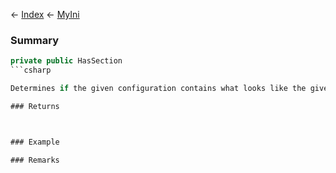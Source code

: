 ← [Index](Api-Index) ← [MyIni](VRage.Game.ModAPI.Ingame.Utilities.MyIni)

### Summary

```csharp
private public HasSection
```csharp

Determines if the given configuration contains what looks like the given section. It does not verify that the content is actually in a valid format, just if there's a line starting with [section].

### Returns



### Example

### Remarks

